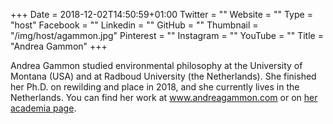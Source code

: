 +++
Date = 2018-12-02T14:50:59+01:00
Twitter = ""
Website = ""
Type = "host"
Facebook = ""
Linkedin = ""
GitHub = ""
Thumbnail = "/img/host/agammon.jpg"
Pinterest = ""
Instagram = ""
YouTube = ""
Title = "Andrea Gammon"
+++


Andrea Gammon studied environmental philosophy at the University of Montana (USA) and at Radboud University (the Netherlands). She finished her Ph.D. on rewilding and place in 2018, and she currently lives in the Netherlands. You can find her work at www.andreagammon.com or on [her academia page](https://uni-nl.academia.edu/AndreaGammon). 
